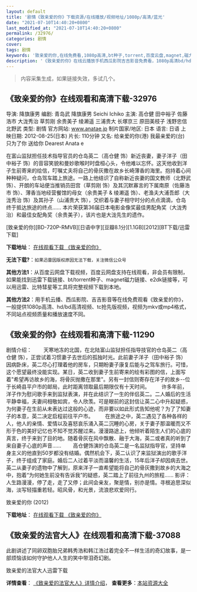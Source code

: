 ```yaml
---
layout: default
title: '剧情《致亲爱的你》下载资源/在线播放/视频地址/1080p/高清/蓝光'
date: "2021-07-10T14:40:20+0800"
last_modified_at: "2021-07-10T14:40:20+0800"
permalink: /32976/
categories: 剧情
cover:
tags: 剧情
keywords: '致亲爱的你,在线免费看,1080p高清,bt种子,torrent,百度云盘,magnet,磁力链,迅雷下载资源'
description: '《致亲爱的你》在线云播放手机西瓜影院吉吉影音免费看，1080p高清bd/hd未删减完整版和tc抢先枪版，mkv/mp4格式，附带bt/torrent种子、magnet/磁力链、百度云盘、网盘资源迅雷下载链接'
---
```


>内容采集生成，如果链接失效，多试几个。


## 《致亲爱的你》在线观看和高清下载-32976

导演: 降旗康男 编剧: 青岛武 降旗康男 Seichi Ichiko 主演: 高仓健 田中裕子 佐藤浩市 大泷秀治 草剪刚 余贵美子 绫濑遥 三浦贵大 长塚京三 原田美枝子 浅野忠信 北野武 类型: 剧情 官方网站: www.anatae.jp 制片国家/地区: 日本 语言: 日语 上映日期: 2012-08-25(日本) 片长: 110分钟 又名: 给亲爱的你(港) 我最亲爱的(台) 只为了你 送给你 Dearest Anata e

在富山监狱担任技术指导官员的仓岛英二（高仓健 饰）新近丧妻，妻子洋子（田中裕子 饰）的音容笑貌和曼妙歌喉时时盘桓心头，令他难以忘怀。这天他收到洋子生前寄来的绘信，叮嘱丈夫将自己的骨灰撒在故乡长崎薄香的海里。抱持着心间种种疑问，仓岛驾车踏上旅途。一路上他结识了自称新近丧妻的国文教师（北野武 饰）、开朗的车站便当推销员田宫（草剪刚 饰）及其沉默寡言的下属南原（佐藤浩市 饰）、薄香当地经营餐馆的母女（余贵美子 & 绫濑遥 饰）、老渔夫大浦吾郎（大泷秀治 饰）及其孙子（山浦贵大 饰），交织着与妻子相守时分的点点滴滴，仓岛终于抵达旅途的终点…… 本片荣获第36届日本电影金像奖最佳男配角奖（大泷秀治）和最佳女配角奖（余贵美子），该片也是大泷先生的遗作。


[致亲爱的你][BD-720P-RMVB][日语中字][豆瓣8.1分][1.1GB][2012][BT下载/迅雷下载]

**下载地址**： [在线观看下载 《致亲爱的你》](https://www.btdx8.com/torrent/anata_e_2012.html) 


**无法下载?**：`如果迅雷因版权原因无法下载，关注微信公众号 `

**其他方法1**：从百度云网盘下载视频，百度云网盘支持在线观看，非会员有限制，如果能找到迅雷下载链接、bt/torrent种子、magnet磁力链接、e2dk链接等，可以用迅雷、比特彗星等工具将完整视频下载到本地。

**其他方法2**：用手机云播、西瓜影院、吉吉影音等在线免费观看《致亲爱的你》，一般提供1080p高清、hd/bd高清视频、tc抢先版视频，视频为mkv或mp4格式，不同站点视频质量和播放速度不同。


## 《致亲爱的你》在线观看和高清下载-11290

剧情介绍： 　　天寒地冻的北国，在北陆富山监狱担任指导技官的仓岛英二（高仓健 饰），正尝试着习惯妻子去世后的孤独时光。此前妻子洋子（田中裕子 饰）因病卧床，英二尽心打理着他的房车，只期盼妻子康复后能与之驾车旅行。可惜，这个愿望最终没能实现。某日，英二收到妻子生前寄来的绘有彩图的信，上面写着"希望再访故乡的海，将骨灰抛撒在那里"。另有一封信则寄存在洋子的故乡--位于长崎县平户市的邮局，此时距离领取最后期限仅有十天时间。 　　许多年前，洋子作为慰问歌手来到监狱表演，并在此结识了一生的伴侣英二。二人婚后的生活平静幸福，夫妻间相敬如宾，令人欣羡。可是眼前的这封信让英二心中升起疑惑，为何妻子在生前从未表达过这般的心迹，而非要以如此形式告知他呢？为了了知妻子的本意，英二决定启程前往平户市。 　　在旅途之中，英二遇见了各种各样的人，他人的亲情、爱情以及喜怒哀乐涌入英二沉睡的心房，关于妻子那温暖而又不形于色的美好记忆也不知不觉苏醒过来。漫漫路途上，他倾听着陌生人们的心底的真言，终于来到了目的地。随着骨灰在风中飘散、融于大海，英二或者真的听到了来自妻子心底的声音…… 　　高仓健饰演的仓岛英二是一名监狱指导官，坚持单身主义的他直到50岁都没有结婚。偶然机会下，英二认识了来监狱演出的歌手洋子，终于组成了家庭。婚后二人过着平淡而温馨的生活，15年后洋子却因病去世。英二从妻子的遗物中了解到，原来洋子一直希望能将自己的骨灰撒到故乡的大海之中，抱着“为何她生前没有告诉我”的疑惑，英二踏上了前往九州的旅程…… 影评：人生路漫漫，停了走，走了又停；此间会亲友，聚是情，别亦是情。寻根追思深似海，淡写轻描重若轻。昭风骨，和光景，流浪悲欢爱同行。


致亲爱的你 (2012)

**下载地址**： [在线观看下载 《致亲爱的你》](https://www.btbtdy.me/btdy/dy7858.html) 


## 《致亲爱的法官大人》在线观看和高清下载-37088

此剧讲述了同卵双胞胎兄弟韩秀浩和韩江浩过着完全不一样生活的奇幻故事，是一部烦恼该如何守护他人人生的笑中带泪奇幻剧。


致亲爱的法官大人迅雷下载

**详情查看**： [《致亲爱的法官大人》详情介绍](/movie/37088/)， **查看更多**：[本站资源大全](/movie/t/all/)


